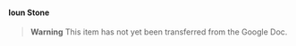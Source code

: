 <!-- spell-checker:words Ioun -->
#### Ioun Stone

> **Warning**
> This item has not yet been transferred from the Google Doc.
